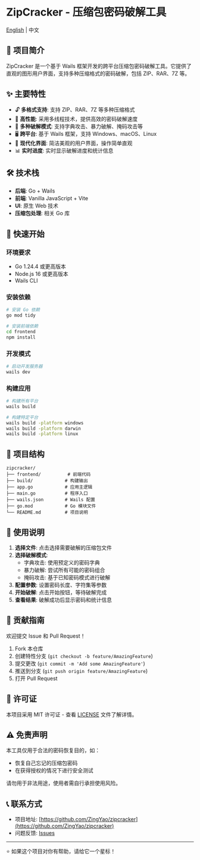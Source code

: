 # ZipCracker - 压缩包密码破解工具

[English](README_EN.md) | 中文

## 📖 项目简介

ZipCracker 是一个基于 Wails 框架开发的跨平台压缩包密码破解工具。它提供了直观的图形用户界面，支持多种压缩格式的密码破解，包括 ZIP、RAR、7Z 等。

## ✨ 主要特性

- 🔓 **多格式支持**: 支持 ZIP、RAR、7Z 等多种压缩格式
- 🚀 **高性能**: 采用多线程技术，提供高效的密码破解速度
- 🎯 **多种破解模式**: 支持字典攻击、暴力破解、掩码攻击等
- 🖥️ **跨平台**: 基于 Wails 框架，支持 Windows、macOS、Linux
- 🎨 **现代化界面**: 简洁美观的用户界面，操作简单直观
- 📊 **实时进度**: 实时显示破解进度和统计信息

## 🛠️ 技术栈

- **后端**: Go + Wails
- **前端**: Vanilla JavaScript + Vite
- **UI**: 原生 Web 技术
- **压缩包处理**: 相关 Go 库

## 🚀 快速开始

### 环境要求

- Go 1.24.4 或更高版本
- Node.js 16 或更高版本
- Wails CLI

### 安装依赖

```bash
# 安装 Go 依赖
go mod tidy

# 安装前端依赖
cd frontend
npm install
```

### 开发模式

```bash
# 启动开发服务器
wails dev
```

### 构建应用

```bash
# 构建所有平台
wails build

# 构建特定平台
wails build -platform windows
wails build -platform darwin
wails build -platform linux
```

## 📁 项目结构

```
zipcracker/
├── frontend/          # 前端代码
├── build/            # 构建输出
├── app.go            # 应用主逻辑
├── main.go           # 程序入口
├── wails.json        # Wails 配置
├── go.mod            # Go 模块文件
└── README.md         # 项目说明
```

## 🎯 使用说明

1. **选择文件**: 点击选择需要破解的压缩包文件
2. **选择破解模式**: 
   - 字典攻击: 使用预定义的密码字典
   - 暴力破解: 尝试所有可能的密码组合
   - 掩码攻击: 基于已知密码模式进行破解
3. **配置参数**: 设置密码长度、字符集等参数
4. **开始破解**: 点击开始按钮，等待破解完成
5. **查看结果**: 破解成功后显示密码和统计信息

## 🤝 贡献指南

欢迎提交 Issue 和 Pull Request！

1. Fork 本仓库
2. 创建特性分支 (`git checkout -b feature/AmazingFeature`)
3. 提交更改 (`git commit -m 'Add some AmazingFeature'`)
4. 推送到分支 (`git push origin feature/AmazingFeature`)
5. 打开 Pull Request

## 📄 许可证

本项目采用 MIT 许可证 - 查看 [LICENSE](LICENSE) 文件了解详情。

## ⚠️ 免责声明

本工具仅用于合法的密码恢复目的，如：
- 恢复自己忘记的压缩包密码
- 在获得授权的情况下进行安全测试

请勿用于非法用途，使用者需自行承担使用风险。

## 📞 联系方式

- 项目地址: [https://github.com/ZingYao/zipcracker](https://github.com/ZingYao/zipcracker)
- 问题反馈: [Issues](https://github.com/ZingYao/zipcracker/issues)

---

⭐ 如果这个项目对你有帮助，请给它一个星标！
